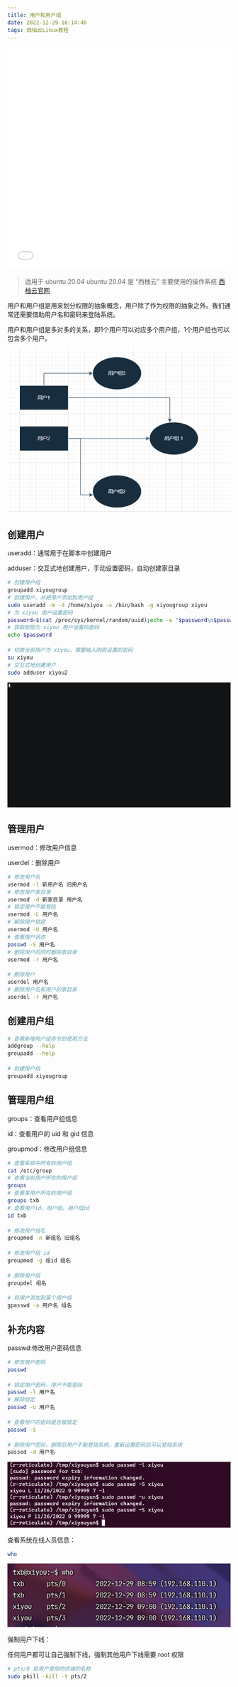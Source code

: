 ```yaml
---
title: 用户和用户组
date: 2022-12-29 16:14:46
tags: 西柚云Linux教程
---
```


<iframe src="//player.bilibili.com/player.html?aid=989421942&bvid=BV1B44y1R7tJ&cid=943112784&page=1" style="width:100%;height:500px;min-width:375px;min-height:200px"scrolling="no" border="0" frameborder="no" framespacing="0" allowfullscreen="true"> </iframe>

<!--more-->

>适用于 ubuntu 20.04
>ubuntu 20.04 是 “西柚云” 主要使用的操作系统 [西柚云官网](https://www.xiyoucloud.net/aff/VKRWMUHQ)

用户和用户组是用来划分权限的抽象概念，用户除了作为权限的抽象之外。我们通常还需要借助用户名和密码来登陆系统。

用户和用户组是多对多的关系，即1个用户可以对应多个用户组，1个用户组也可以包含多个用户。

![image-20221225211630067](用户和用户组/image-20221225211630067.png)

<!--more-->

## 创建用户

useradd：通常用于在脚本中创建用户

adduser：交互式地创建用户，手动设置密码，自动创建家目录

```bash
# 创建用户组
groupadd xiyougroup
# 创建用户，并把用户添加到用户组
sudo useradd -m -d /home/xiyou -s /bin/bash -g xiyougroup xiyou
# 为 xiyou 用户设置密码
password=$(cat /proc/sys/kernel/random/uuid);echo -e "$password\n$password" | sudo passwd xiyou
# 获取刚刚为 xiyou 用户设置的密码
echo $password

# 切换当前用户为 xiyou，需要输入刚刚设置的密码
su xiyou 
# 交互式地创建用户
sudo adduser xiyou2
```

![password](用户和用户组/password.gif)

## 管理用户

usermod：修改用户信息

userdel：删除用户

```bash
# 修改用户名
usermod -l 新用户名 旧用户名
# 修改用户家目录
usermod -d 新家目录 用户名
# 锁定用户不能登陆
usermod -L 用户名
# 解除用户锁定
usermod -U 用户名
# 查看用户状态
passwd -S 用户名
# 删除用户的同时删除家目录
usermod -r 用户名

# 删除用户
userdel 用户名
# 删除用户名和用户的家目录
userdel -r 用户名 
```

## 创建用户组

```bash
# 查看新增用户组命令的使用方法
addgroup --help
groupadd --help

# 创建用户组
groupadd xiyougroup
```

## 管理用户组

groups：查看用户组信息

id：查看用户的 uid 和 gid 信息

groupmod：修改用户组信息

```bash
# 查看系统中所有的用户组
cat /etc/group
# 查看当前用户所在的用户组
groups
# 查看某用户所在的用户组
groups txb
# 查看用户id、用户组、用户组id
id txb

# 修改用户组名
groupmod -n 新组名 旧组名

# 修改用户组 id
groupmod -g 组id 组名

# 删除用户组
groupdel 组名

# 将用户添加到某个用户组
gpasswd -a 用户名 组名
```

## 补充内容

passwd:修改用户密码信息

```bash
# 修改用户密码
passwd 

# 锁定用户密码，用户不能登陆
passwd -l 用户名
# 解除锁定
passwd -u 用户名

# 查看用户的密码是否被锁定
passwd -S

# 删除用户密码，删除后用户不能登陆系统，重新设置密码后可以登陆系统
passed -d 用户名
```

![image-20221214121232905](用户和用户组/image-20221214121232905.png)

查看系统在线人员信息：

```bash
who
```

![image-20221229170041437](用户和用户组/image-20221229170041437.png)

强制用户下线：

任何用户都可让自己强制下线，强制其他用户下线需要 root 权限

```bash
# pts/0 是用户使用的终端的名称
sudo pkill -kill -t pts/2
```





